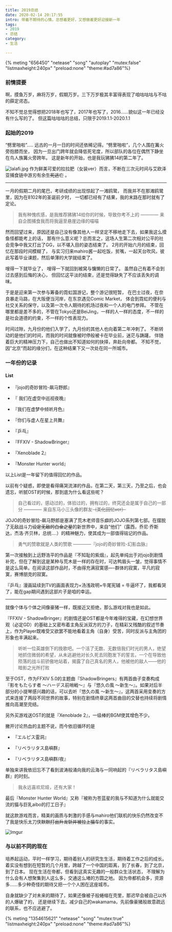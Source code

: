 ```yaml
---
title: 2019总结
date: 2020-02-14 20:17:55
intro: 带着不期待的心情，总想着更好，又想做着更好迎接新一年
tags: 
- 2019
- 总结
category: 
- 生活

---
```


{% meting "656450" "netease" "song" "autoplay"  "mutex:false" "listmaxheight:240px" "preload:none" "theme:#ad7a86"%}


### 前情提要
啊，摸鱼万岁，麻将万岁，假期万岁。三下万岁极其丰富得表现了咱咕咕咕与不咕的薛定谔态。

不知不觉总觉得想把2018年也写了，2017年也写了，2016......貌似这一年已经没有什么写的了。
但这篇咕咕咕的总结，只限于2019.1.1-2020.1.1

### 起始的2019

“劈里啪啦”.....
远古的一月一日的时间还依稀记得。“劈里啪啦”，几个人围在篝火旁抱膝而坐，
因为一旦出门跨年就会降低死宅度，所以部队的各位在偶然下静坐在鸟人族篝火旁跨年。
这是新年的开始，也是我玩狒狒14的第二年了。

![lalafi.jpg](https://i.imgur.com/Mk2O9zB.jpg)
作为鲜美可爱的拉拉肥（女装ver）而言，不断在三次元时间与艾欧泽亚捕食链中游刃有余~~生死逃亡~~ 。

---

一月的假期二月的尾巴，考研成绩的出现惊起了一滩鸥鹭，
而我并不在那滩鸥鹭里，因为在8102年的圣诞前夕时，
一切都已经有了结果，我的末路在那时就有了定论。
 > 我有种愧疚感，是我推荐狒狒14给你的时候，导致你考不上的 ———— 来自企图捕食我而将我逼至悬崖边缘的喵喵

然而回望过来，原因还是自己没有像其他人一样坚定不移地走下去，如果我这么摸鱼怪都能考上的话，
那有什么意义呢？总而言之，这场人生第二次相对公平的社会竞争中我又打出了GG，以不堪入目的姿态结束了。
2月的开始六月的结束，回忆在那段时间模糊了，
与实习归来mahiro酱一起吃饭，贫嘴，一起天台吹风，彼此写着毕业课题，然后单薄的大学就结束了。

嗖得一下就毕业了，
嗖得一下就回到被窝与慵懒的日常了。
虽然自己有着不会到过去感到后悔的决心，
但回忆这平淡的结束，还是觉得缺失了不应该丢失的调味。

于是是迎来第一次参与筹备的霓虹国游记，整个游记很短暂，
在巴士过夜，在奈良暴走马路，在大阪便当河岸，在东京遇见Comic Market，
体会到霓虹的便利与社交关系的保守，以及第一次令人期待的机场过夜和一个人的电门参拜。
不管在哪里都是差不多的，不管在Tokyo还是BeiJing，一样的人一样的态度，不一样的是社会道德的约束，不一样的个性表现力。

时间过隙，九月份的他们入学了，九月份的其他人也向着第二年冲刺了。
不断转动的是他们的时间，而我的时间就像被时停般被卡在毕业前，迷茫与踌躇，
伴随着巨大的精神压力下，自己也做出不知道如何的抉择，奔赴向帝都。
不知不觉，因”北京“而起的缘分们，在这种结果下又一次处在同一所城市。

### 一年份的记录

#### List

- 『jojo的奇妙冒险-飙马野郎』

- 『 我们在虚空中巡视夜晚』

- 『我们在虚梦中倾听月色』

- 『你们与虚人在星上共舞』

- 『乒乓』

- 『FFXIV - ShadowBringer』

- 『Xenoblade 2』

- 『Monster Hunter world』

以上List是一年留下的值得回忆的作品。

以前有个疑惑，即使是看得痛哭流涕的作品，在第二天，第三天，乃至之后，也会遗忘，听腻OST的时候，那到底为什么看这些呢？

> 自己看过的，感动过的，体验过的，拥有过的，终究还会是属于自己的一部分 ———— 来自东马小三头像的群友~~（美化回忆ver）~~

JOJO的奇妙冒险-飙马野郎是塞满了荒木老师音乐癖的JOJO系列第七部。在摆脱了无敌战斗力~~设定无敌的白金之星~~的新世界中，来自“他们”（露西，乔尼·乔斯达，杰洛·齐贝林，总统....）的精神魅力，使其成为一部值得铭记的作品。

> 勇气的赞歌就是人类的赞歌 ————『jojo的奇妙冒险-幻影血脉』

第一次接触到上远野浩平的作品是『不知耻的紫烟』，起先单纯出于对jojo到剧情补完，但在了解到这是某种与荒木是一样的存在时，可达鸭眉头一皱，觉得事情不是这么简单。在阅读这部作品时，不由得充满寂寞感—-群体的寂寞，平凡的寂寞，赛博朋克的寂寞。

『乒乓』漫画延续到TV的画面表现力+汤浅政明+牛尾宪辅 = 牛逼坏了，我都看哭了，能在gap期间遇到这部片子是咱的幸运。

---

就像个体与个体之间像豪猪一样，既接近又拒绝，那么游戏对我也是如此。

『FFXIV - ShadowBringer』的剧情还是OST都是今年难得的宝藏，在幻想世界观（必定GD）的基础上又密布着主角反派双方的刀子，在精彩又残酷的叙述节奏上，作为Player既难受又欲罢不能地看着主角（自身）受苦，同时反派与主角团的形象也丰满起来。

> 听听一位英雄倒下的挽歌吧。一个活了无数、无数倍我们时光的男人，绝望地抓住微弱的希望，从未逃避他对长久死去同胞发下的誓言。一个在导致他陨落的战斗前骄傲地站着，揭露了自己真名的男人，他被他的敌人——他的暗影之光所打败

至于OST，作为FFXIV 5.0的主题曲『ShadowBringers』有两首曲子变奏构成『影をもたらす者 ～ハーデス前哨戦～』与『悠久の風 ～新生～』。如果对后半部分的小提琴感兴趣的话，可以去听『悠久の風 ～新生～』，这两首采用变奏的方式来连接了两段不同世界的故事，特别在剧情终章这两首曲目的交替也持续将剧情推向高潮至完结。

另外买游戏送OST的就是『Xenoblade 2』，一级棒的BGM使其增色不少。

撇开讨论热血的主题不说，而今依旧循环的是

- 『エルピス霊洞』

- 『リベラリタス島嶼群』

- 『リベラリタス島嶼群/夜』

单独来讲我依旧忘不了看到波涛般涌向我的云海与一同响起的『リベラリタス島嶼群』的时刻。

> 我永远喜欢尼娅，还有大家！

最后『Monster Hunter World』又称『被称为苍蓝星的我与不知道为什么就能交流的猫与巨乳aibo的打工日子』

就这款游戏而言，精美的画质与刺激的手感与mahiro他们联机的快乐仍然改变不了我是快乐太刀侠~~默默打出升龙斩并被拉上猫车~~的事实。

![Imgur](https://i.imgur.com/404eGbR.png)

### 与以前不同的现在

培养起运动，平时一样学习，期待着别人的研究生生活，期待着工作之后的成长。
着实没有想到在短暂的几个月里，跨越了一个中国的距离，到了长春，到了北京，到了日本。
现在生活在帝都，但看到这真实无趣的一般群众生活状态，
不理解为什么会有人想聚集到人这么多，交通这么堵的方圆之地。
因为帝都机会多，资源多......多少种奇怪的期待又把一个个人困在这座城市。

自身就缺少了对未来的期待了，如果还像被子般蜷缩在壳里，那迟早会被自己以外的人爆破了的，
还是继续下去，减少自己的wakamama，先前像豪猪般故意疏远的联系，也不应逃避了。

{% meting "1354615621" "netease" "song"  "mutex:true" "listmaxheight:240px" "preload:none" "theme:#ad7a86"%}
